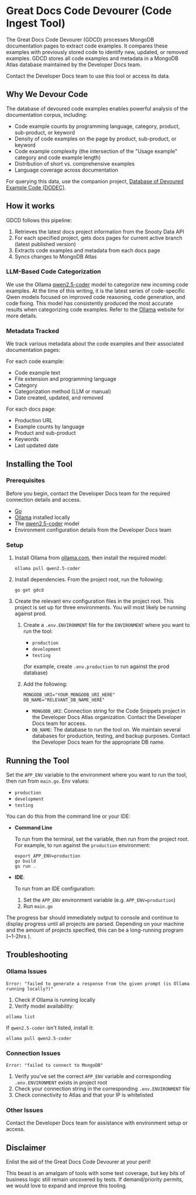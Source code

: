 # Great Docs Code Devourer (Code Ingest Tool) 

The Great Docs Code Devourer (GDCD) processes MongoDB documentation pages to extract code examples. It compares these 
examples with previously stored code to identify new, updated, or removed examples. GDCD stores all code examples and 
metadata in a MongoDB Atlas database maintained by the Developer Docs team.


Contact the Developer Docs team to use this tool or access its data.

## Why We Devour Code

The database of devoured code examples enables powerful analysis of the documentation corpus, including:

- Code example counts by programming language, category, product, sub-product, or keyword
- Density of code examples on the page by product, sub-product, or keyword
- Code example complexity (the intersection of the "Usage example" category and code example length)
- Distribution of short vs. comprehensive examples
- Language coverage across documentation

For querying this data, use the companion project,
[Database of Devoured Example Code (DODEC)](https://github.com/mongodb/code-example-tooling/tree/main/audit/dodec).

## How it works

GDCD follows this pipeline:

1. Retrieves the latest docs project information from the Snooty Data API
2. For each specified project, gets docs pages for current active branch (latest published version)
3. Extracts code examples and metadata from each docs page
4. Syncs changes to MongoDB Atlas

### LLM-Based Code Categorization

We use the Ollama [qwen2.5-coder](https://ollama.com/library/qwen2.5-coder) model to categorize new incoming 
code examples. At the time of this writing, it is the latest series of code-specific Qwen models focused on improved code 
reasoning, code generation, and code fixing. This model has consistently produced the most accurate results when 
categorizing code examples. Refer to the [Ollama](https://ollama.com/) website for more details.

### Metadata Tracked

We track various metadata about the code examples and their associated documentation pages:

For each code example:
- Code example text 
- File extension and programming language
- Category
- Categorization method (LLM or manual)
- Date created, updated, and removed

For each docs page:
- Production URL
- Example counts by language
- Product and sub-product
- Keywords
- Last updated date

## Installing the Tool

### Prerequisites

Before you begin, contact the Developer Docs team for the required connection details and access. 

- [Go](https://go.dev/doc/install)
- [Ollama](https://ollama.com/) installed locally
- The [qwen2.5-coder](https://ollama.com/library/qwen2.5-coder) model
- Environment configuration details from the Developer Docs team

### Setup
1. Install Ollama from [ollama.com](https://ollama.com/), then install the required model:
    ```shell
    ollama pull qwen2.5-coder
    ```
2. Install dependencies. From the project root, run the following:
    ```shell
    go get gdcd
    ```
3. Create the relevant env configuration files in the project root. This project is set up for three environments. You will most likely be running against prod.  
   1. Create a `.env.ENVIRONMENT` file for the `ENVIRONMENT` where you want to run the tool:
      - `production` 
      - `development`
      - `testing`
      
      (for example, create `.env.production` to run against the prod database)
   2. Add the following:
         ```dotenv
         MONGODB_URI="YOUR_MONGODB_URI_HERE"
         DB_NAME="RELEVANT_DB_NAME_HERE"
         ```
      - `MONGODB_URI`: Connection string for the Code Snippets project in the Developer Docs Atlas organization. 
        Contact the Developer Docs team for access.
      - `DB_NAME`: The database to run the tool on. We maintain several databases for production, testing, and backup purposes. 
        Contact the Developer Docs team for the appropriate DB name.

## Running the Tool

Set the `APP_ENV` variable to the environment where you want to run the tool, then run from `main.go`. 
Env values:
- `production`
- `development`
- `testing`

You can do this from the command line or your IDE: 

- **Command Line**

    To run from the terminal, set the variable, then run from the project root. 
    For example, to run against the `production` environment:
    ```shell
    export APP_ENV=production
    go build
    go run .
    ```
- **IDE**:
    
    To run from an IDE configuration: 
    1. Set the `APP_ENV` environment variable (e.g. `APP_ENV=production`) 
    2. Run `main.go`

The progress bar should immediately output to console and continue to display progress until all 
projects are parsed. Depending on your machine and the amount of projects specified, this can be a 
long-running program (~1-2hrs ). 

## Troubleshooting
### Ollama Issues
```text
Error: "failed to generate a response from the given prompt (is Ollama running locally?)"
```
1. Check if Ollama is running locally
2. Verify model availability:

  ```shell
  ollama list
  ```
  If `qwen2.5-coder` isn't listed, install it:

  ```shell
  ollama pull qwen2.5-coder
  ```

### Connection Issues
```text
Error: "failed to connect to MongoDB"
```
1. Verify you've set the correct `APP_ENV` variable and corresponding `.env.ENVIRONMENT` exists in project root
2. Check your connection string in the corresponding `.env.ENVIRONMENT` file
3. Check connectivity to Atlas and that your IP is whitelisted 

### Other Issues

Contact the Developer Docs team for assistance with environment setup or access.

## Disclaimer

Enlist the aid of the Great Docs Code Devourer at your peril! 

This beast is an amalgam of tools with some test coverage, but key bits of business logic still remain uncovered by tests. 
If demand/priority permits, we would love to expand and improve this tooling.
